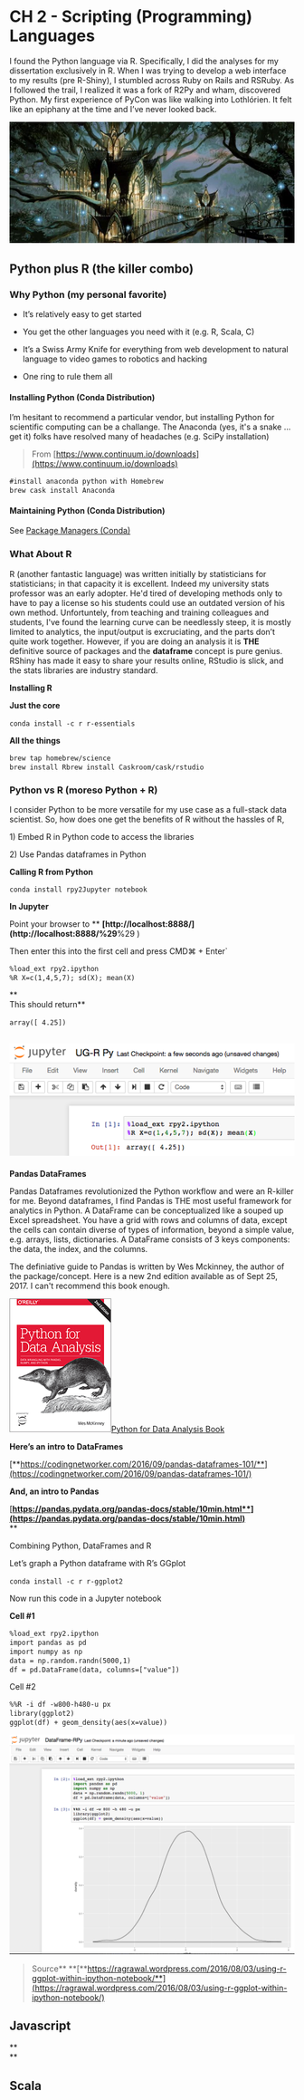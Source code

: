 # CH 2 - **Scripting \(Programming\) Languages**

I found the Python language via R. Specifically, I did the analyses for my dissertation exclusively in R. When I was trying to develop a web interface to my results \(pre R-Shiny\), I stumbled across Ruby on Rails and RSRuby. As I followed the trail, I realized it was a fork of R2Py and wham, discovered Python. My first experience of PyCon was like walking into Lothlórien. It felt like an epiphany at the time and I’ve never looked back.

![](/assets/image1.png)

## Python plus R \(the killer combo\)

### **Why Python \(my personal favorite\)**

* It’s relatively easy to get started

* You get the other languages you need with it \(e.g. R, Scala, C\)

* It’s a Swiss Army Knife for everything from web development to natural language to video games to robotics and hacking

* One ring to rule them all

#### Installing Python \(Conda Distribution\)

I’m hesitant to recommend a particular vendor, but installing Python for scientific computing can be a challange. The Anaconda \(yes, it's a snake ... get it\) folks have resolved many of headaches \(e.g. SciPy installation\)

> From [https://www.continuum.io/downloads](https://www.continuum.io/downloads)

```
#install anaconda python with Homebrew
brew cask install Anaconda
```

#### Maintaining Python \(Conda Distribution\)

See [Package Managers \(Conda\)](/ch1-package-managers.md)



### **What About R**

R \(another fantastic language\) was written initially by statisticians for statisticians; in that capacity it is excellent. Indeed my university stats professor was an early adopter. He'd tired of developing methods only to have to pay a license so his students could use an outdated version of his own method. Unfortuntely, from teaching and training colleagues and students, I've found the learning curve can be needlessly steep, it is mostly limited to analytics, the input/output is excruciating, and  the parts don’t quite work together. However, if you are doing an analysis it is **THE** definitive source of packages and the **dataframe** concept is pure genius. RShiny has made it easy to share your results online, RStudio is slick, and the stats libraries are industry standard.

**Installing R**

**Just the core**

`conda install -c r r-essentials`

**All the things**

```
brew tap homebrew/science
brew install Rbrew install Caskroom/cask/rstudio
```

### **Python vs R \(moreso Python + R\)**

I consider Python to be more versatile for my use case as a full-stack data scientist. So, how does one get the benefits of R without the hassles of R,

1\) Embed R in Python code to access the libraries

2\) Use Pandas dataframes in Python

**Calling R from Python**

```
conda install rpy2Jupyter notebook
```

**In Jupyter**

Point your browser to ** **[http://localhost:8888/](http://localhost:8888/%29**%29 \)

Then enter this into the first cell and press CMD⌘ + Enter\`

```
%load_ext rpy2.ipython
%R X=c(1,4,5,7); sd(X); mean(X)
```

**  
This should return**

`array([ 4.25])`

## ![](/assets/image9.png)

**Pandas DataFrames**

Pandas Dataframes revolutionized the Python workflow and were an R-killer for me. Beyond dataframes, I find Pandas is THE most useful framework for analytics in Python. A DataFrame can be conceptualized like a souped up Excel spreadsheet. You have a grid with rows and columns of data, except the cells can contain diverse of types of information, beyond a simple value, e.g. arrays, lists, dictionaries. A DataFrame consists of 3 keys components: the data, the index, and the columns.

The definiative guide to Pandas is written by Wes Mckinney, the author of the package/concept. Here is a new 2nd edition available as of Sept 25, 2017. I can't recommend this book enough.

![](/assets/pandas.png)[Python for Data Analysis Book](http://wesmckinney.com/pages/book.html)

**Here’s an intro to DataFrames**

[**https://codingnetworker.com/2016/09/pandas-dataframes-101/**](https://codingnetworker.com/2016/09/pandas-dataframes-101/)

**And, an intro to Pandas**

[**https://pandas.pydata.org/pandas-docs/stable/10min.html**](https://pandas.pydata.org/pandas-docs/stable/10min.html)**                  
**

Combining Python, DataFrames and R

Let’s graph a Python dataframe with R’s GGplot

`conda install -c r r-ggplot2`

Now run this code in a Jupyter notebook

**Cell \#1**

```
%load_ext rpy2.ipython
import pandas as pd
import numpy as np
data = np.random.randn(5000,1)
df = pd.DataFrame(data, columns=["value"])
```

Cell \#2

```
%%R -i df -w800-h480-u px
library(ggplot2)
ggplot(df) + geom_density(aes(x=value))
```

![](/assets/image11.png)

> Source** **[**https://ragrawal.wordpress.com/2016/08/03/using-r-ggplot-within-ipython-notebook/**](https://ragrawal.wordpress.com/2016/08/03/using-r-ggplot-within-ipython-notebook/)

## **Javascript**

**                  
**

## **Scala**



